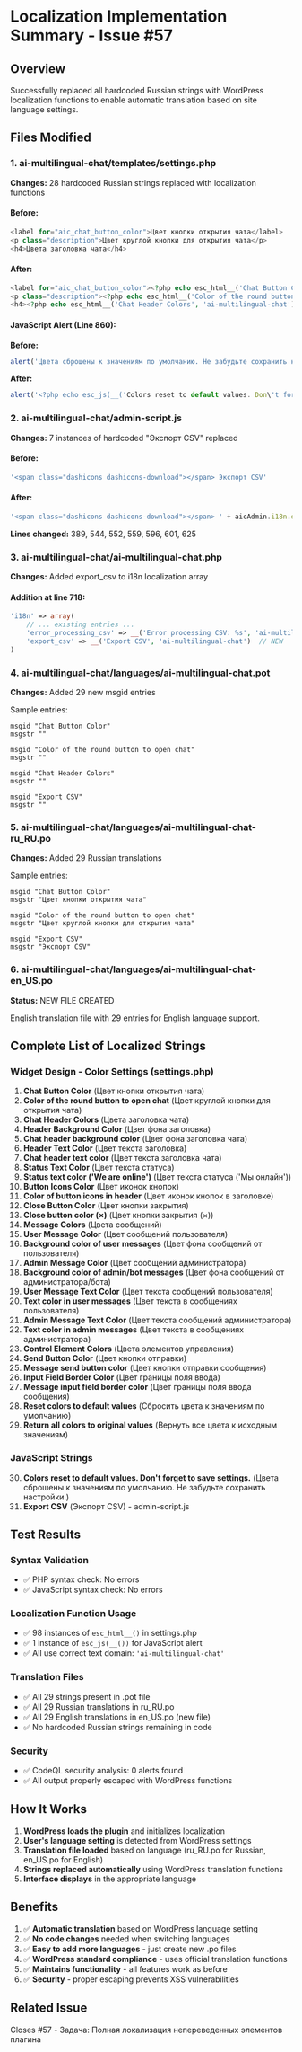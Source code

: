 # Localization Implementation Summary - Issue #57

## Overview
Successfully replaced all hardcoded Russian strings with WordPress localization functions to enable automatic translation based on site language settings.

## Files Modified

### 1. ai-multilingual-chat/templates/settings.php
**Changes:** 28 hardcoded Russian strings replaced with localization functions

#### Before:
```php
<label for="aic_chat_button_color">Цвет кнопки открытия чата</label>
<p class="description">Цвет круглой кнопки для открытия чата</p>
<h4>Цвета заголовка чата</h4>
```

#### After:
```php
<label for="aic_chat_button_color"><?php echo esc_html__('Chat Button Color', 'ai-multilingual-chat'); ?></label>
<p class="description"><?php echo esc_html__('Color of the round button to open chat', 'ai-multilingual-chat'); ?></p>
<h4><?php echo esc_html__('Chat Header Colors', 'ai-multilingual-chat'); ?></h4>
```

#### JavaScript Alert (Line 860):
**Before:**
```javascript
alert('Цвета сброшены к значениям по умолчанию. Не забудьте сохранить настройки.');
```

**After:**
```javascript
alert('<?php echo esc_js(__('Colors reset to default values. Don\'t forget to save settings.', 'ai-multilingual-chat')); ?>');
```

### 2. ai-multilingual-chat/admin-script.js
**Changes:** 7 instances of hardcoded "Экспорт CSV" replaced

#### Before:
```javascript
'<span class="dashicons dashicons-download"></span> Экспорт CSV'
```

#### After:
```javascript
'<span class="dashicons dashicons-download"></span> ' + aicAdmin.i18n.export_csv
```

**Lines changed:** 389, 544, 552, 559, 596, 601, 625

### 3. ai-multilingual-chat/ai-multilingual-chat.php
**Changes:** Added export_csv to i18n localization array

#### Addition at line 718:
```php
'i18n' => array(
    // ... existing entries ...
    'error_processing_csv' => __('Error processing CSV: %s', 'ai-multilingual-chat'),
    'export_csv' => __('Export CSV', 'ai-multilingual-chat')  // NEW
)
```

### 4. ai-multilingual-chat/languages/ai-multilingual-chat.pot
**Changes:** Added 29 new msgid entries

Sample entries:
```
msgid "Chat Button Color"
msgstr ""

msgid "Color of the round button to open chat"
msgstr ""

msgid "Chat Header Colors"
msgstr ""

msgid "Export CSV"
msgstr ""
```

### 5. ai-multilingual-chat/languages/ai-multilingual-chat-ru_RU.po
**Changes:** Added 29 Russian translations

Sample entries:
```
msgid "Chat Button Color"
msgstr "Цвет кнопки открытия чата"

msgid "Color of the round button to open chat"
msgstr "Цвет круглой кнопки для открытия чата"

msgid "Export CSV"
msgstr "Экспорт CSV"
```

### 6. ai-multilingual-chat/languages/ai-multilingual-chat-en_US.po
**Status:** NEW FILE CREATED

English translation file with 29 entries for English language support.

## Complete List of Localized Strings

### Widget Design - Color Settings (settings.php)

1. **Chat Button Color** (Цвет кнопки открытия чата)
2. **Color of the round button to open chat** (Цвет круглой кнопки для открытия чата)
3. **Chat Header Colors** (Цвета заголовка чата)
4. **Header Background Color** (Цвет фона заголовка)
5. **Chat header background color** (Цвет фона заголовка чата)
6. **Header Text Color** (Цвет текста заголовка)
7. **Chat header text color** (Цвет текста заголовка чата)
8. **Status Text Color** (Цвет текста статуса)
9. **Status text color ('We are online')** (Цвет текста статуса ('Мы онлайн'))
10. **Button Icons Color** (Цвет иконок кнопок)
11. **Color of button icons in header** (Цвет иконок кнопок в заголовке)
12. **Close Button Color** (Цвет кнопки закрытия)
13. **Close button color (×)** (Цвет кнопки закрытия (×))
14. **Message Colors** (Цвета сообщений)
15. **User Message Color** (Цвет сообщений пользователя)
16. **Background color of user messages** (Цвет фона сообщений от пользователя)
17. **Admin Message Color** (Цвет сообщений администратора)
18. **Background color of admin/bot messages** (Цвет фона сообщений от администратора/бота)
19. **User Message Text Color** (Цвет текста сообщений пользователя)
20. **Text color in user messages** (Цвет текста в сообщениях пользователя)
21. **Admin Message Text Color** (Цвет текста сообщений администратора)
22. **Text color in admin messages** (Цвет текста в сообщениях администратора)
23. **Control Element Colors** (Цвета элементов управления)
24. **Send Button Color** (Цвет кнопки отправки)
25. **Message send button color** (Цвет кнопки отправки сообщения)
26. **Input Field Border Color** (Цвет границы поля ввода)
27. **Message input field border color** (Цвет границы поля ввода сообщения)
28. **Reset colors to default values** (Сбросить цвета к значениям по умолчанию)
29. **Return all colors to original values** (Вернуть все цвета к исходным значениям)

### JavaScript Strings

30. **Colors reset to default values. Don't forget to save settings.** (Цвета сброшены к значениям по умолчанию. Не забудьте сохранить настройки.)
31. **Export CSV** (Экспорт CSV) - admin-script.js

## Test Results

### Syntax Validation
- ✅ PHP syntax check: No errors
- ✅ JavaScript syntax check: No errors

### Localization Function Usage
- ✅ 98 instances of `esc_html__()` in settings.php
- ✅ 1 instance of `esc_js(__())` for JavaScript alert
- ✅ All use correct text domain: `'ai-multilingual-chat'`

### Translation Files
- ✅ All 29 strings present in .pot file
- ✅ All 29 Russian translations in ru_RU.po
- ✅ All 29 English translations in en_US.po (new file)
- ✅ No hardcoded Russian strings remaining in code

### Security
- ✅ CodeQL security analysis: 0 alerts found
- ✅ All output properly escaped with WordPress functions

## How It Works

1. **WordPress loads the plugin** and initializes localization
2. **User's language setting** is detected from WordPress settings
3. **Translation file loaded** based on language (ru_RU.po for Russian, en_US.po for English)
4. **Strings replaced automatically** using WordPress translation functions
5. **Interface displays** in the appropriate language

## Benefits

1. ✅ **Automatic translation** based on WordPress language setting
2. ✅ **No code changes** needed when switching languages
3. ✅ **Easy to add more languages** - just create new .po files
4. ✅ **WordPress standard compliance** - uses official translation functions
5. ✅ **Maintains functionality** - all features work as before
6. ✅ **Security** - proper escaping prevents XSS vulnerabilities

## Related Issue
Closes #57 - Задача: Полная локализация непереведенных элементов плагина
